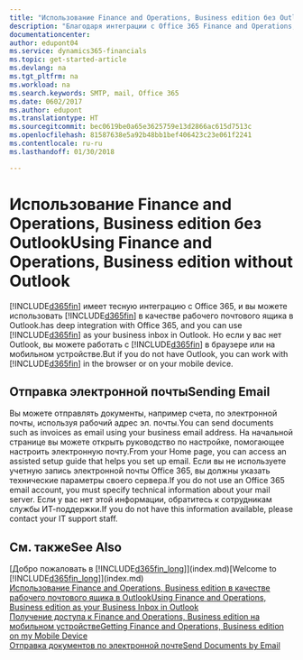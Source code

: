 ```yaml
---
title: "Использование Finance and Operations, Business edition без Outlook | Microsoft Docs"
description: "Благодаря интеграции с Office 365 Finance and Operations, Business edition можно использовать в качестве рабочего почтового ящика в Outlook, однако вы также можете работать без Outlook — в браузере или на мобильном устройстве."
documentationcenter: 
author: edupont04
ms.service: dynamics365-financials
ms.topic: get-started-article
ms.devlang: na
ms.tgt_pltfrm: na
ms.workload: na
ms.search.keywords: SMTP, mail, Office 365
ms.date: 0602/2017
ms.author: edupont
ms.translationtype: HT
ms.sourcegitcommit: bec0619be0a65e3625759e13d2866ac615d7513c
ms.openlocfilehash: 81587638e5a92b48bb1bef406423c23e061f2241
ms.contentlocale: ru-ru
ms.lasthandoff: 01/30/2018

---
```

# <a name="using-finance-and-operations-business-edition-without-outlook"></a><span data-ttu-id="aa3fd-103">Использование Finance and Operations, Business edition без Outlook</span><span class="sxs-lookup"><span data-stu-id="aa3fd-103">Using Finance and Operations, Business edition without Outlook</span></span>
[!INCLUDE[d365fin](includes/d365fin_md.md)] <span data-ttu-id="aa3fd-104">имеет тесную интеграцию с Office 365, и вы можете использовать [!INCLUDE[d365fin](includes/d365fin_md.md)] в качестве рабочего почтового ящика в Outlook.</span><span class="sxs-lookup"><span data-stu-id="aa3fd-104">has deep integration with Office 365, and you can use [!INCLUDE[d365fin](includes/d365fin_md.md)] as your business inbox in Outlook.</span></span> <span data-ttu-id="aa3fd-105">Но если у вас нет Outlook, вы можете работать с [!INCLUDE[d365fin](includes/d365fin_md.md)] в браузере или на мобильном устройстве.</span><span class="sxs-lookup"><span data-stu-id="aa3fd-105">But if you do not have Outlook, you can work with [!INCLUDE[d365fin](includes/d365fin_md.md)] in the browser or on your mobile device.</span></span>  

## <a name="sending-email"></a><span data-ttu-id="aa3fd-106">Отправка электронной почты</span><span class="sxs-lookup"><span data-stu-id="aa3fd-106">Sending Email</span></span>
<span data-ttu-id="aa3fd-107">Вы можете отправлять документы, например счета, по электронной почты, используя рабочий адрес эл. почты.</span><span class="sxs-lookup"><span data-stu-id="aa3fd-107">You can send documents such as invoices as email using your business email address.</span></span> <span data-ttu-id="aa3fd-108">На начальной странице вы можете открыть руководство по настройке, помогающее настроить электронную почту.</span><span class="sxs-lookup"><span data-stu-id="aa3fd-108">From your Home page, you can access an assisted setup guide that helps you set up email.</span></span> <span data-ttu-id="aa3fd-109">Если вы не используете учетную запись электронной почты Office 365, вы должны указать технические параметры своего сервера.</span><span class="sxs-lookup"><span data-stu-id="aa3fd-109">If you do not use an Office 365 email account, you must specify technical information about your mail server.</span></span> <span data-ttu-id="aa3fd-110">Если у вас нет этой информации, обратитесь к сотрудникам службы ИТ-поддержки.</span><span class="sxs-lookup"><span data-stu-id="aa3fd-110">If you do not have this information available, please contact your IT support staff.</span></span>  


## <a name="see-also"></a><span data-ttu-id="aa3fd-111">См. также</span><span class="sxs-lookup"><span data-stu-id="aa3fd-111">See Also</span></span>
<span data-ttu-id="aa3fd-112">[Добро пожаловать в [!INCLUDE[d365fin_long](includes/d365fin_long_md.md)]](index.md)</span><span class="sxs-lookup"><span data-stu-id="aa3fd-112">[Welcome to [!INCLUDE[d365fin_long](includes/d365fin_long_md.md)]](index.md)</span></span>  
[<span data-ttu-id="aa3fd-113">Использование Finance and Operations, Business edition в качестве рабочего почтового ящика в Outlook</span><span class="sxs-lookup"><span data-stu-id="aa3fd-113">Using Finance and Operations, Business edition as your Business Inbox in Outlook</span></span>](madeira-outlook.md)  
[<span data-ttu-id="aa3fd-114">Получение доступа к Finance and Operations, Business edition на мобильном устройстве</span><span class="sxs-lookup"><span data-stu-id="aa3fd-114">Getting Finance and Operations, Business edition on my Mobile Device</span></span>](install-mobile-app.md)  
[<span data-ttu-id="aa3fd-115">Отправка документов по электронной почте</span><span class="sxs-lookup"><span data-stu-id="aa3fd-115">Send Documents by Email</span></span>](ui-how-send-documents-email.md)

